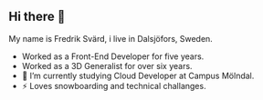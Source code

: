 ## Hi there 👋

<!--
**sirhaffy/sirhaffy** is a ✨ _special_ ✨ repository because its `README.md` (this file) appears on your GitHub profile.

Here are some ideas to get you started:

- 🌱 I’m currently studying Cloud Developer at Campus Mölndal. I’m currently working on ...
- 🌱 I’m currently studying Cloud Developer at Campus Mölndal.
- 👯 I’m looking to collaborate on ...
- 🤔 I’m looking for help with ...
- 💬 Ask me about ...
- 📫 How to reach me: ...
- 😄 Pronouns: ...
- ⚡ Fun fact: ...
-->

My name is Fredrik Svärd, i live in Dalsjöfors, Sweden.

- Worked as a Front-End Developer for five years.
- Worked as a 3D Generalist for over six years.
- 🌱 I’m currently studying Cloud Developer at Campus Mölndal.
- ⚡ Loves snowboarding and technical challanges.
